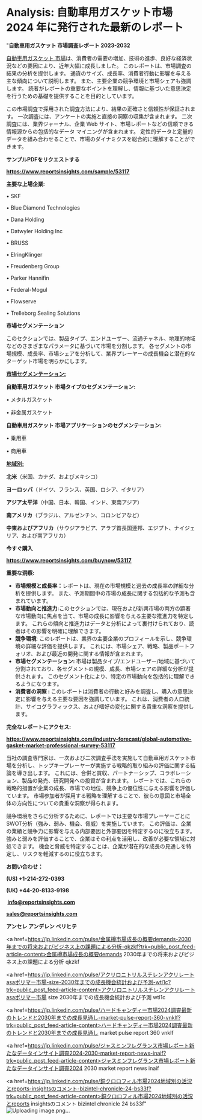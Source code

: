 # Analysis: 自動車用ガスケット市場 2024 年に発行された最新のレポート

"<strong>自動車用ガスケット 市場調査レポート 2023-2032</strong>

<a href=https://www.reportsinsights.com/sample/53117>自動車用ガスケット 市場</a>は、消費者の需要の増加、技術の進歩、良好な経済状況などの要因により、近年大幅に成長しました。 このレポートは、市場調査の結果の分析を提供します。 通貨のサイズ、成長率、消費者行動に影響を与える主な傾向について説明します。 また、主要企業の競争環境と市場シェアも強調します。 読者がレポートの重要なポイントを理解し、情報に基づいた意思決定を行うための基礎を提供することを目的としています。

この市場調査で採用された調査方法により、結果の正確さと信頼性が保証されます。 一次調査には、アンケートの実施と直接の洞察の収集が含まれます。 二次調査には、業界ジャーナル、企業 Web サイト、市場レポートなどの信頼できる情報源からの包括的なデータ マイニングが含まれます。 定性的データと定量的データを組み合わせることで、市場のダイナミクスを総合的に理解することができます。

<strong><b>サンプルPDFをリクエストする</b></strong>

<a href=https://www.reportsinsights.com/sample/53117><strong><u>https://www.reportsinsights.com/sample/53117</u></strong></a>

<strong>主要な上場企業:</strong>

• SKF

• Blue Diamond Technologies

• Dana Holding

• Datwyler Holding Inc

• BRUSS

• ElringKlinger

• Freudenberg Group

• Parker Hannifin

• Federal-Mogul

• Flowserve

• Trelleborg Sealing Solutions

<strong>市場セグメンテーション</strong>

このセクションでは、製品タイプ、エンドユーザー、流通チャネル、地理的地域などのさまざまなパラメータに基づいて市場を分割します。 各セグメントの市場規模、成長率、市場シェアを分析して、業界プレーヤーの成長機会と潜在的なターゲット市場を明らかにします。

<strong><u>市場セグメンテーション</u></strong><strong><u>:</u></strong>

<strong>自動車用ガスケット 市場タイプのセグメンテーション:</strong>

• メタルガスケット

• 非金属ガスケット

<strong>自動車用ガスケット 市場アプリケーションのセグメンテーション:</strong>

• 乗用車

• 商用車

<strong><u>地域別</u></strong><strong><u>:</u></strong>

<strong>北米</strong>（米国、カナダ、およびメキシコ）

<strong>ヨーロッパ</strong>（ドイツ、フランス、英国、ロシア、イタリア）

<strong>アジア太平洋</strong>（中国、日本、韓国、インド、東南アジア）

<strong>南アメリカ</strong>（ブラジル、アルゼンチン、コロンビアなど）

<strong>中東およびアフリカ</strong>（サウジアラビア、アラブ首長国連邦、エジプト、ナイジェリア、および南アフリカ）

<strong>今すぐ購入</strong>

<a href=https://www.reportsinsights.com/buynow/53117><strong><u>https://www.reportsinsights.com/buynow/53117</u></strong></a>

<strong>重要な洞察:</strong>
<ul>
  <li><strong>市場規模と成長率：</strong>レポートは、現在の市場規模と過去の成長率の詳細な分析を提供します。 また、予測期間中の市場の成長に関する包括的な予測も含まれています。</li>
  <li><strong>市場動向と推進力:</strong>このセクションでは、現在および新興市場の両方の顕著な市場動向に焦点を当て、市場の成長に影響を与える主要な推進力を特定します。 これらの傾向と推進力はデータと分析によって裏付けられており、読者はその影響を明確に理解できます。</li>
  <li><strong>競争環境</strong>: このレポートは、業界の主要企業のプロフィールを示し、競争環境の詳細な評価を提供します。 これには、市場シェア、戦略、製品ポートフォリオ、および最近の開発に関する情報が含まれます。</li>
  <li><strong>市場セグメンテーション: </strong>市場は製品タイプ/エンドユーザー/地域に基づいて分割されており、各セグメントの規模、成長、市場シェアの詳細な分析が提供されます。 このセグメント化により、特定の市場動向を包括的に理解できるようになります。</li>
  <li><strong>消費者の洞察 : </strong>このレポートは消費者の行動と好みを調査し、購入の意思決定に影響を与える主要な要因を強調しています。 これは、消費者の人口統計、サイコグラフィックス、および嗜好の変化に関する貴重な洞察を提供します。</li>
</ul>
<strong>完全なレポートにアクセス:</strong>

<a href=https://www.reportsinsights.com/industry-forecast/global-automotive-gasket-market-professional-survey-53117><strong><u><b>https://www.reportsinsights.com/industry-forecast/global-automotive-gasket-market-professional-survey-53117</b></u></strong></a>

当社の調査専門家は、一次および二次調査手法を実施して自動車用ガスケット市場を分析し、トップキープレーヤーが実施する戦略的取り組みの評価に関する結論を導き出します。 これには、合併と買収、パートナーシップ、コラボレーション、製品の発売、研究開発への投資が含まれます。 レポートでは、これらの戦略的措置が企業の成長、市場での地位、競争上の優位性に与える影響を評価しています。 市場参加者が採用する戦略を理解することで、彼らの意図と市場全体の方向性についての貴重な洞察が得られます。

競争環境をさらに分析するために、レポートでは主要な市場プレーヤーごとにSWOT分析（強み、弱み、機会、脅威）を実施しています。 この評価は、企業の業績と競争力に影響を与える内部要因と外部要因を特定するのに役立ちます。 強みと弱みを評価することで、企業はその利点を活用し、改善が必要な領域に対処できます。 機会と脅威を特定することは、企業が潜在的な成長の見通しを特定し、リスクを軽減するのに役立ちます。

<strong>お問い合わせ：</strong>

<strong>(US) +1-214-272-0393</strong>

<strong>(UK) +44-20-8133-9198</strong>

<strong> </strong><a href=info@reportsinsights.com><strong><u>info@reportsinsights.com</u></strong></a>

<a href=sales@reportsinsights.com><strong><u>sales@reportsinsights.com</u></strong></a>

<strong>アンセレ アンデレン ベリヒテ</strong>

<a href=https://jp.linkedin.com/pulse/金属樽市場成長の概要demands-2030年までの将来およびビジネス上の課題による分析-qkzkf?trk=public_post_feed-article-content>金属樽市場成長の概要demands 2030年までの将来およびビジネス上の課題による分析 qkzkf</a>

<a href=https://jp.linkedin.com/pulse/アクリロニトリルスチレンアクリレートasaポリマー市場-size-2030年までの成長機会統計および予測-wtl1c?trk=public_post_feed-article-content>アクリロニトリルスチレンアクリレートasaポリマー市場 size 2030年までの成長機会統計および予測 wtl1c</a>

<a href=https://jp.linkedin.com/pulse/ハードキャンディー市場2024調査最新のトレンドと2030年までの成長見通し-market-pulse-report-360-vnklf?trk=public_post_feed-article-content>ハードキャンディー市場2024調査最新のトレンドと2030年までの成長見通し market pulse report 360 vnklf</a>

<a href=https://jp.linkedin.com/pulse/ジャスミンフレグランス市場レポート新たなデータインサイト調査2024-2030-market-report-news-inaif?trk=public_post_feed-article-content>ジャスミンフレグランス市場レポート新たなデータインサイト調査2024 2030 market report news inaif</a>

<a href=https://jp.linkedin.com/pulse/銅クロロフィル市場2024地域別の活況とreports-insightsのコメント-bizintel-chronicle-24-bs33f?trk=public_post_feed-article-content>銅クロロフィル市場2024地域別の活況とreports insightsのコメント bizintel chronicle 24 bs33f</a>"
![Uploading image.png…]()
